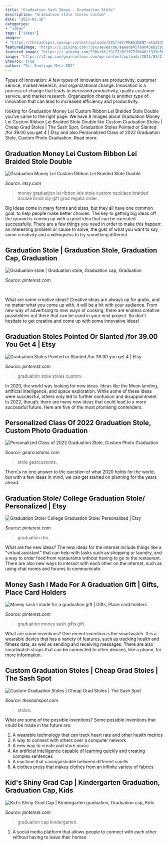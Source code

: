```yaml
---
title: "Graduation Sash Ideas - Graduation Stole"
description: "Graduation stole stoles custom"
date: "2023-01-16"
categories:
- "ideas"
tags: ["ideas"]
images:
- "https://thesashspot.com/wp-content/uploads/2017/07/PRESIDENT-e1525397034332.jpg"
featuredImage: "https://i.pinimg.com/736x/ae/ea/de/aeeade45fa9045e82c953ba022305762.jpg"
featured_image: "https://i.pinimg.com/736x/6f/f9/77/6ff977f8b4021333e5691649e72e897b.jpg"
image: "https://i2.wp.com/gearcustoms.com/wp-content/uploads/2021/03/2-3.jpg?fit=1200%2C1200&amp;ssl=1"
ShowToc: true
author: "Dr. Santiago Metz DDS"
---
```



Types of innovation: A few types of innovation are productivity, customer service, market research, and organizational change.
Innovation is a process of change that leads to increased productivity, quality customer service, and market research. Organization change is another type of innovation that can lead to increased efficiency and productivity.

	

		
looking for Graduation Money Lei Custom Ribbon Lei Braided Stole Double you've came to the right page. We have 8 Images about Graduation Money Lei Custom Ribbon Lei Braided Stole Double like Custom Graduation Stoles | Cheap Grad Stoles | The Sash Spot, Graduation Stoles Pointed or Slanted /for 39.00 you get 4 | Etsy and also Personalized Class of 2022 Graduation Stole, Custom Photo Graduation. Read more:
		
    
## Graduation Money Lei Custom Ribbon Lei Braided Stole Double

<img loading=lazy src="https://img1.etsystatic.com/009/0/7822483/il_570xN.448202625_puos.jpg" onerror="this.onerror=null;this.src='https://tse4.mm.bing.net/th?id=OIP.zT6NBnvlrvkgdJmcx68VFAHaLG&amp;pid=15.1';" alt="Graduation Money Lei Custom Ribbon Lei Braided Stole Double">

_Source: etsy.com_

>money graduation lei ribbon leis stole custom necklace braided double braid diy gift grad regalia order. 

	

Big Ideas come in many forms and sizes, but they all have one common goal: to help people make better choices. The key to getting big ideas off the ground is coming up with a great idea that can be executed successfully. There are a few things you need in order to make this happen: an interesting problem or cause to solve, the guts of what you want to say, some creativity and a willingness to try something different.

    
## Graduation Stole | Graduation Stole, Graduation Cap, Graduation

<img loading=lazy src="https://i.pinimg.com/originals/90/ec/17/90ec17cd5fd34f25399f51c1461e0274.png" onerror="this.onerror=null;this.src='https://tse1.mm.bing.net/th?id=OIP.SzNN93DKGr5uCURi8tyEQwHaQB&amp;pid=15.1';" alt="Graduation stole | Graduation stole, Graduation cap, Graduation">

_Source: pinterest.com_

>. 

	

What are some creative ideas?
Creative ideas are always up for grabs, and no matter what you come up with, it will be a hit with your audience. From new way of advertising to new ways of cooking, there are endless creative possibilities out there that can be used in your next project. So don't hesitate to get creative and come up with some innovative ideas!

    
## Graduation Stoles Pointed Or Slanted /for 39.00 You Get 4 | Etsy

<img loading=lazy src="https://i.pinimg.com/736x/6f/f9/77/6ff977f8b4021333e5691649e72e897b.jpg" onerror="this.onerror=null;this.src='https://tse2.mm.bing.net/th?id=OIP.suqKWnBCu4YHf01rCfdLCQHaHa&amp;pid=15.1';" alt="Graduation Stoles Pointed or Slanted /for 39.00 you get 4 | Etsy">

_Source: pinterest.com_

>graduation stole stoles custom. 

	

In 2020, the world was looking for new ideas. Ideas like the Moon landing, artificial intelligence, and space exploration. While some of these ideas were successful, others only led to further confusion and disappointment. In 2022, though, there are many new ideas that could lead to a more successful future. Here are five of the most promising contenders.

    
## Personalized Class Of 2022 Graduation Stole, Custom Photo Graduation

<img loading=lazy src="https://i2.wp.com/gearcustoms.com/wp-content/uploads/2021/03/2-3.jpg?fit=1200%2C1200&amp;ssl=1" onerror="this.onerror=null;this.src='https://tse2.mm.bing.net/th?id=OIP.ea3JW5If2rH5WHGCr0r3CAHaHa&amp;pid=15.1';" alt="Personalized Class of 2022 Graduation Stole, Custom Photo Graduation">

_Source: gearcustoms.com_

>stole gearcustoms. 

	

There's no one answer to the question of what 2020 holds for the world, but with a few ideas in mind, we can get started on planning for the years ahead. 

    
## Graduation Stole/ College Graduation Stole/ Personalized | Etsy

<img loading=lazy src="https://i.pinimg.com/736x/9f/5f/80/9f5f806a061e34ac1e532c99d620c223.jpg" onerror="this.onerror=null;this.src='https://tse4.mm.bing.net/th?id=OIP.rzXs21hu99u3_K7L79EzCwHaKq&amp;pid=15.1';" alt="Graduation Stole/ College Graduation Stole/ Personalized | Etsy">

_Source: pinterest.com_

>graduation rho. 

	

What are the new ideas?
The new ideas for the internet include things like a "virtual assistant" that can help with tasks such as shopping or laundry, and a way to order food from restaurants without having to go to the restaurant. There are also new ways to interact with each other on the internet, such as using chat rooms and forums to communicate.

    
## Money Sash I Made For A Graduation Gift | Gifts, Place Card Holders

<img loading=lazy src="https://i.pinimg.com/originals/e3/44/3f/e3443f9c199bd34e5f1a6a3d41f028b6.jpg" onerror="this.onerror=null;this.src='https://tse2.mm.bing.net/th?id=OIP.o1OYxVytj-UZplFCNVuEtAHaJ4&amp;pid=15.1';" alt="Money sash I made for a graduation gift | Gifts, Place card holders">

_Source: pinterest.com_

>graduation money sash gifts gift. 

	

What are some inventions?
One recent invention is the smartwatch. It is a wearable device that has a variety of features, such as tracking health and fitness data, as well as sending and receiving messages. There are also smartwatch straps that can be connected to other devices, like a phone, for more information.

    
## Custom Graduation Stoles | Cheap Grad Stoles | The Sash Spot

<img loading=lazy src="https://thesashspot.com/wp-content/uploads/2017/07/PRESIDENT-e1525397034332.jpg" onerror="this.onerror=null;this.src='https://tse1.mm.bing.net/th?id=OIP.pQahYY6fsueYVaSM-tgA7wHaNK&amp;pid=15.1';" alt="Custom Graduation Stoles | Cheap Grad Stoles | The Sash Spot">

_Source: thesashspot.com_

>stoles. 

	

What are some of the possible inventions?
Some possible inventions that could be made in the future are: 
1. A wearable technology that can track heart rate and other health metrics 
2. A way to connect with others over a computer network 
3. A new way to create and store music 
4. An artificial intelligence capable of learning quickly and creating complex sentences 
5. A machine that caninguishable between different smells 
6. A clothes press that makes clothes from an infinite variety of fabrics 

    
## Kid&#039;s Shiny Grad Cap | Kindergarten Graduation, Graduation Cap, Kids

<img loading=lazy src="https://i.pinimg.com/736x/ae/ea/de/aeeade45fa9045e82c953ba022305762.jpg" onerror="this.onerror=null;this.src='https://tse1.mm.bing.net/th?id=OIP.SK2wIJZe4yTZAKIbUNpP5AHaLe&amp;pid=15.1';" alt="Kid&#039;s Shiny Grad Cap | Kindergarten graduation, Graduation cap, Kids">

_Source: pinterest.com_

>graduation cap kindergarten. 

	

1. A social media platform that allows people to connect with each other without having to leave their homes 

